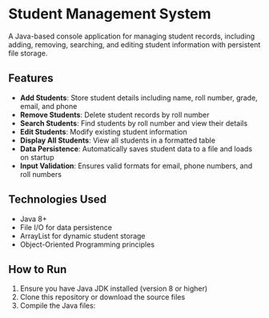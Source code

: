 # Student Management System

A Java-based console application for managing student records, including adding, removing, searching, and editing student information with persistent file storage.

## Features

- **Add Students**: Store student details including name, roll number, grade, email, and phone
- **Remove Students**: Delete student records by roll number
- **Search Students**: Find students by roll number and view their details
- **Edit Students**: Modify existing student information
- **Display All Students**: View all students in a formatted table
- **Data Persistence**: Automatically saves student data to a file and loads on startup
- **Input Validation**: Ensures valid formats for email, phone numbers, and roll numbers

## Technologies Used

- Java 8+
- File I/O for data persistence
- ArrayList for dynamic student storage
- Object-Oriented Programming principles

## How to Run

1. Ensure you have Java JDK installed (version 8 or higher)
2. Clone this repository or download the source files
3. Compile the Java files:
